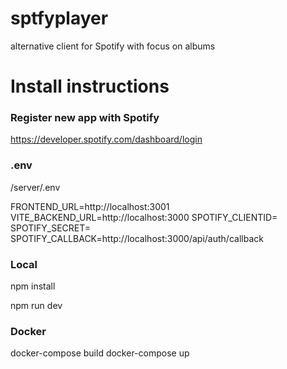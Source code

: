 # sptfyplayer

alternative client for Spotify with focus on albums

# Install instructions

### Register new app with Spotify ###
https://developer.spotify.com/dashboard/login

### .env ###
/server/.env 

FRONTEND_URL=http://localhost:3001
VITE_BACKEND_URL=http://localhost:3000
SPOTIFY_CLIENTID=
SPOTIFY_SECRET=
SPOTIFY_CALLBACK=http://localhost:3000/api/auth/callback

### Local ###
npm install 

npm run dev

### Docker ###
docker-compose build
docker-compose up
